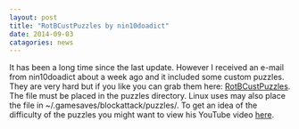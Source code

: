 ```yaml
---
layout: post
title: "RotBCustPuzzles by nin10doadict"
date: 2014-09-03
catagories: news
---
```

It has been a long time since the last update. However I received an e-mail from nin10doadict about a week ago and it included some custom puzzles. They are very hard but if you like you can grab them here: <a href="{{ site.baseurl }}/attachments/RotBCustPuzzles">RotBCustPuzzles</a>. The file must be placed in the puzzles directory. Linux uses may also place the file in ~/.gamesaves/blockattack/puzzles/. To get an idea of the difficulty of the puzzles you might want to view his YouTube video <a href="https://www.youtube.com/watch?v=5PwkA_EQatM">here</a>. 

